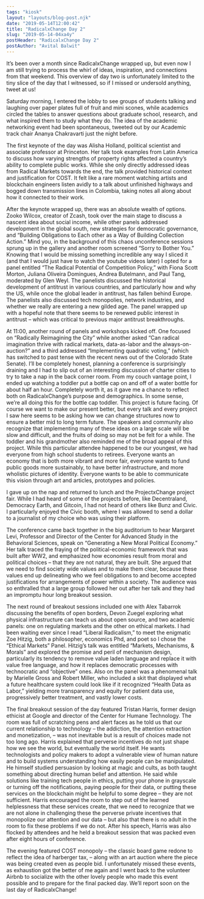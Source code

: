 ```yaml
---
tags: "kiosk"
layout: "layouts/blog-post.njk"
date: "2019-05-14T12:00:42"
title: "RadicalxChange Day 2"
slug: "2019-05-14-04xa4y"
postHeader: "RadicalxChange Day 2"
postAuthor: "Avital Balwit"
---
```


It’s been over a month since RadicalxChange wrapped up, but even now I am still trying to process the whirl of ideas, inspiration, and connections from that weekend. This overview of day two is unfortunately limited to the tiny slice of the day that I witnessed, so if I missed or undersold anything, tweet at us!

Saturday morning, I entered the lobby to see groups of students talking and laughing over paper plates full of fruit and mini scones, while academics circled the tables to answer questions about graduate school, research, and what inspired them to study what they do. The idea of the academic networking event had been spontaneous, tweeted out by our Academic track chair Ananya Chakravarti just the night before.

The first keynote of the day was Alisha Holland, political scientist and associate professor at Princeton. Her talk took examples from Latin America to discuss how varying strengths of property rights affected a country’s ability to complete public works. While she only directly addressed ideas from Radical Markets towards the end, the talk provided historical context and justification for COST. It felt like a rare moment watching artists and blockchain engineers listen avidly to a talk about unfinished highways and bogged down transmission lines in Colombia, taking notes all along about how it connected to their work.

After the keynote wrapped up, there was an absolute wealth of options. Zooko Wilcox, creator of Zcash, took over the main stage to discuss a nascent idea about social income, while other panels addressed development in the global south, new strategies for democratic governance, and “Building Obligations to Each other as a Way of Building Collection Action.” Mind you, in the background of this chaos unconference sessions sprung up in the gallery and another room screened “Sorry to Bother You.” Knowing that I would be missing something incredible any way I sliced it (and that I would just have to watch the youtube videos later) I opted for a panel entitled “The Radical Potential of Competition Policy,” with Fiona Scott Morton, Juliana Oliveira Domingues, Andrea Butelmann, and Paul Tang, moderated by Glen Weyl. The panelists discussed the historical development of antitrust in various countries, and particularly how and why the US, while once the global leader in antitrust, has fallen behind Europe. The panelists also discussed tech monopolies, network industries, and whether we really are entering a new gilded age. The panel wrapped up with a hopeful note that there seems to be renewed public interest in antitrust – which was critical to previous major antitrust breakthroughs.

At 11:00, another round of panels and workshops kicked off. One focused on “Radically Reimagining the City” while another asked “Can radical imagination thrive with radical markets, data-as-labor and the always-on-auction?” and a third addressed “Implementing quadratic voting,” (which has switched to past tense with the recent news out of the Colorado State Senate). I’ll be completely honest, planning a conference is surprisingly draining and I had to slip out of an interesting discussion of charter cities to try to take a nap in the back corner room. From my couch vantage point, I ended up watching a toddler put a bottle cap on and off of a water bottle for about half an hour. Completely worth it, as it gave me a chance to reflect both on RadicalxChange’s purpose and demographics. In some sense, we’re all doing this for the bottle cap toddler. This project is future facing. Of course we want to make our present better, but every talk and every project I saw here seems to be asking how we can change structures now to ensure a better mid to long term future. The speakers and community also recognize that implementing many of these ideas on a large scale will be slow and difficult, and the fruits of doing so may not be felt for a while. The toddler and his grandmother also reminded me of the broad appeal of this project. While this particular attendee happened to be our youngest, we had everyone from high school students to retirees. Everyone wants an economy that is both more vibrant and more fair, everyone wants to fund public goods more sustainably, to have better infrastructure, and more wholistic pictures of identity. Everyone wants to be able to communicate this vision through art and articles, prototypes and policies.

I gave up on the nap and returned to lunch and the ProjectxChange project fair. While I had heard of some of the projects before, like Decentraland, Democracy Earth, and Gitcoin, I had not heard of others like Bunz and Civic. I particularly enjoyed the Civic booth, where I was allowed to send a dollar to a journalist of my choice who was using their platform.

The conference came back together in the big auditorium to hear Margaret Levi, Professor and Director of the Center for Advanced Study in the Behavioral Sciences, speak on “Generating a New Moral Political Economy.” Her talk traced the fraying of the political-economic framework that was built after WW2, and emphasized how economies result from moral and political choices – that they are not natural, they are built. She argued that we need to find society wide values and to make them clear, because these values end up delineating who we feel obligations to and become accepted justifications for arrangements of power within a society. The audience was so enthralled that a large group followed her out after her talk and they had an impromptu hour long breakout session.

The next round of breakout sessions included one with Alex Tabarrok discussing the benefits of open borders, Devon Zuegel exploring what physical infrastructure can teach us about open source, and two academic panels: one on regulating markets and the other on ethical markets. I had been waiting ever since I read “Liberal Radicalism,” to meet the enigmatic Zoe Hitzig, both a philosopher, economics Phd, and poet so I chose the “Ethical Markets” Panel. Hitzig’s talk was entitled “Markets, Mechanisms, & Morals” and explored the promise and peril of mechanism design, particularly its tendency to remove value laden language and replace it with value free language, and how it replaces democratic processes with technocratic and “objective” ones. Also on the panel was a phenomenal talk by Marielle Gross and Robert Miller, who included a skit that displayed what a future healthcare system could look like if it recognized “Health Data as Labor,” yielding more transparency and equity for patient data use, progressively better treatment, and vastly lower costs.

The final breakout session of the day featured Tristan Harris, former design ethicist at Google and director of the Center for Humane Technology. The room was full of scratching pens and alert faces as he told us that our current relationship to technology – the addiction, the attention extraction and monetization, – was not inevitable but is a result of choices made not too long ago. Harris explained that perverse incentives do not just shape how we see the world, but eventually the world itself. He wants technologists and policy makers to adopt a vulnerable view of human nature and to build systems understanding how easily people can be manipulated. He himself studied persuasion by looking at magic and cults, as both taught something about directing human belief and attention. He said while solutions like training tech people in ethics, putting your phone in grayscale or turning off the notifications, paying people for their data, or putting these services on the blockchain might be helpful to some degree – they are not sufficient. Harris encouraged the room to step out of the learned helplessness that these services create, that we need to recognize that we are not alone in challenging these the perverse private incentives that monopolize our attention and our data – but also that there is no adult in the room to fix these problems if we do not. After his speech, Harris was also flocked by attendees and he held a breakout session that was packed even after eight hours of conference.

The evening featured COST monopoly – the classic board game redone to reflect the idea of harberger tax, – along with an art auction where the piece was being created even as people bid. I unfortunately missed these events, as exhaustion got the better of me again and I went back to the volunteer Airbnb to socialize with the other lovely people who made this event possible and to prepare for the final packed day. We’ll report soon on the last day of RadicalxChange!
